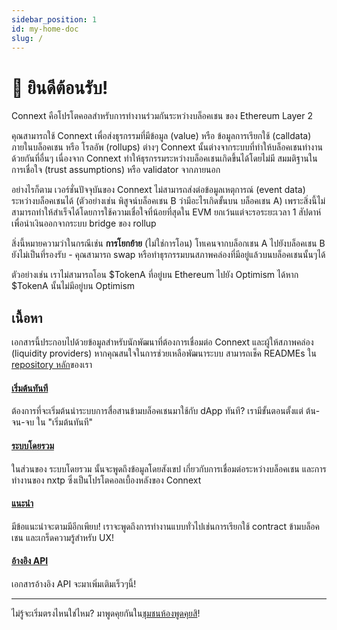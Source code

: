 ```yaml
---
sidebar_position: 1
id: my-home-doc
slug: /
---
```


# 👋 ยินดีต้อนรับ!

Connext คือโปรโตคอลสำหรับการทำงานร่วมกันระหว่างบล็อคเชน ของ Ethereum Layer 2

คุณสามารถใช้ Connext เพื่อส่งธุรกรรมที่มีข้อมูล (value) หรือ ข้อมูลการเรียกใช้ (calldata) ภายในบล็อคเชน หรือ โรลอัพ (rollups) ต่างๆ Connext นั้นต่างจากระบบที่ทำให้บล็อคเชนทำงานด้วยกันที่อื่นๆ เนื่องจาก Connext ทำให้ธุรกรรมระหว่างบล็อคเชนเกิดขึ้นได้โดยไม่มี สมมติฐานในการเชื่อใจ (trust assumptions) หรือ validator จากภายนอก

อย่างไรก็ตาม เวอร์ชั่นปัจจุบันของ Connext ไม่สามารถส่งต่อข้อมูลเหตุการณ์​ (event data) ระหว่างบล็อคเชนได้ (ตัวอย่างเช่น พิสูจน์บล็อคเชน B ว่ามีอะไรเกิดขั้นบน บล็อคเชน A) เพราะสิ่งนี้ไม่สามารถทำให้สำเร็จได้โดยการใช้ความเชื่อใจที่น้อยที่สุดใน EVM ยกเว้นแต่จะรอระยะเวลา 1 สัปดาห์เพื่อนำเงินออกจากระบบ bridge ของ rollup

สิ่งนี้หมายความว่าในกรณีเช่น **การโยกย้าย** (ไม่ใช่การโอน) โทเคนจากบล็อกเชน A ไปยังบล็อคเชน B ยังไม่เป็นที่รองรับ - คุณสามารถ swap หรือทำธุรกรรมบนสภาพคล่องที่มีอยู่แล้วบนบล็อคเชนนั้นๆได้

ตัวอย่างเช่น เราไม่สามารถโอน $TokenA ที่อยู่บน Ethereum ไปยัง Optimism ได้หาก $TokenA นั้นไม่มีอยู่บน Optimism

## เนื้อหา

เอกสารนี้ประกอบไปด้วยข้อมูลสำหรับนักพัฒนาที่ต้องการเชื่อมต่อ Connext และผู้ให้สภาพคล่อง (liquidity providers) หากคุณสนใจในการช่วยเหลือพัฒนาระบบ สามารถเช็ค READMEs ใน [repository หลัก](https://github.com/connext/nxtp)ของเรา

#### [เริ่มต้นทันที](./Integration/QuickStart/setup)

ต้องการที่จะเริ่มต้นนำระบบการสื่อสานข้ามบล็อคเชนมาใช้กับ dApp ทันที? เรามีขั้นตอนตั้งแต่ ต้น-จน-จบ ใน "เริ่มต้นทันที"

#### [ระบบโดยรวม](./Integration/SystemOverview/faq)

ในส่วนของ ระบบโดยรวม นั้นจะพูดถึงข้อมูลโดยสังเขป เกี่ยวกับการเชื่อมต่อระหว่างบล็อคเชน และการทำงานของ nxtp ซึ่งเป็นโปรโตคอลเบื้องหลังของ Connext

#### [แนะนำ](./developers/getting-started)

มีข้อแนะนำจะตามมีอีกเพียบ! เราจะพูดถึงการทำงานแบบทั่วไปเช่นการเรียกใช้ contract ข้ามบล็อคเชน และเกร็ดความรู้สำหรับ UX!

#### [อ้างอิง API](./APIReference/sdkAPI)

เอกสารอ้างอิง API จะมาเพิ่มเติมเร็วๆนี้!

---

ไม่รู้จะเริ่มตรงไหนใช่ไหม? มาพูดคุยกันใน[ชุมชนห้องพูดคุยสิ](https://chat.connext.network)!
